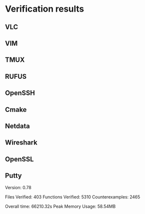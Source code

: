 # Verification results

## VLC

## VIM

## TMUX

## RUFUS

## OpenSSH

## Cmake

## Netdata

## Wireshark

## OpenSSL

## Putty

Version: 0.78

Files Verified:  403
Functions Verified:  5310
Counterexamples:  2465

Overall time: 66210.32s
Peak Memory Usage: 58.54MB




